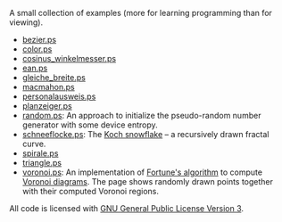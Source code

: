 A small collection of examples (more for learning programming than for viewing).

- [bezier.ps](bezier.ps)
- [color.ps](color.ps)
- [cosinus_winkelmesser.ps](cosinus_winkelmesser.ps)
- [ean.ps](ean.ps)
- [gleiche_breite.ps](gleiche_breite.ps)
- [macmahon.ps](macmahon.ps)
- [personalausweis.ps](personalausweis.ps)
- [planzeiger.ps](planzeiger.ps)
- [random.ps](random.ps): An approach to initialize the pseudo-random
  number generator with some device entropy.
- [schneeflocke.ps](schneeflocke.ps): The [Koch
  snowflake](https://en.wikipedia.org/wiki/Koch_snowflake) – a
  recursively drawn fractal curve.
- [spirale.ps](spirale.ps)
- [triangle.ps](triangle.ps)
- [voronoi.ps](voronoi.ps): An implementation of [Fortune's
  algorithm](https://en.wikipedia.org/wiki/Fortune%27s_algorithm) to
  compute [Voronoi
  diagrams](https://en.wikipedia.org/wiki/Voronoi_diagram). The page
  shows randomly drawn points together with their computed Voronoi
  regions.

All code is licensed with [GNU General Public License Version 3](LICENSE).
